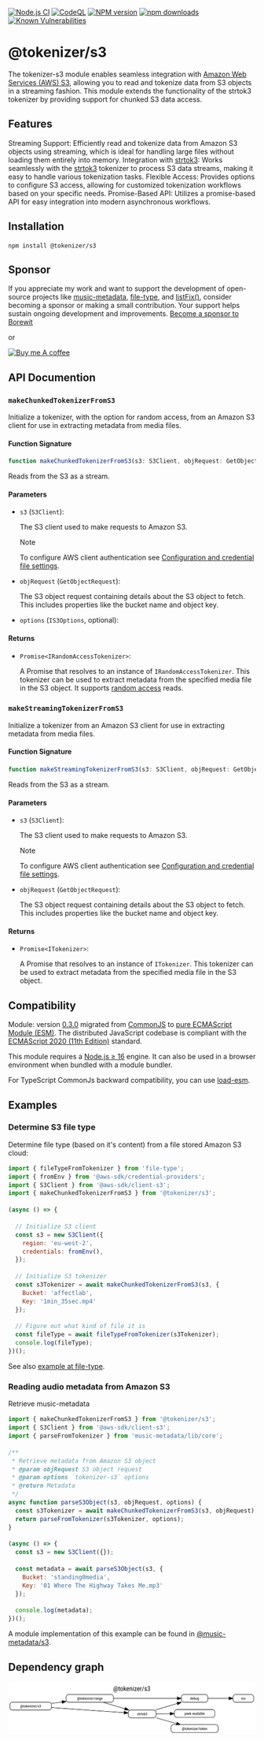 [![Node.js CI](https://github.com/Borewit/tokenizer-s3/actions/workflows/nodejs-ci.yml/badge.svg?branch=master)](https://github.com/Borewit/tokenizer-s3/actions/workflows/nodejs-ci.yml)
[![CodeQL](https://github.com/Borewit/tokenizer-s3/actions/workflows/github-code-scanning/codeql/badge.svg?branch=master)](https://github.com/Borewit/tokenizer-s3/actions/workflows/github-code-scanning/codeql)
[![NPM version](https://img.shields.io/npm/v/@tokenizer/s3.svg)](https://npmjs.org/package/@tokenizer/s3)
[![npm downloads](https://img.shields.io/npm/dm/@tokenizer/s3.svg)](https://npmcharts.com/compare/@tokenizer/s3,@tokenizer/range,streaming-http-token-reader?start=300)
[![Known Vulnerabilities](https://snyk.io/test/github/Borewit/tokenizer-s3/badge.svg?targetFile=package.json)](https://snyk.io/test/github/Borewit/tokenizer-s3?targetFile=package.json)

# @tokenizer/s3
The tokenizer-s3 module enables seamless integration with [Amazon Web Services (AWS) S3](https://docs.aws.amazon.com/AmazonS3/latest/dev/Welcome.html), allowing you to read and tokenize data from S3 objects in a streaming fashion. This module extends the functionality of the strtok3 tokenizer by providing support for chunked S3 data access.

## Features
Streaming Support: Efficiently read and tokenize data from Amazon S3 objects using streaming, which is ideal for handling large files without loading them entirely into memory.
Integration with [strtok3](https://github.com/Borewit/strtok3): Works seamlessly with the [strtok3](https://github.com/Borewit/strtok3) tokenizer to process S3 data streams, making it easy to handle various tokenization tasks.
Flexible Access: Provides options to configure S3 access, allowing for customized tokenization workflows based on your specific needs.
Promise-Based API: Utilizes a promise-based API for easy integration into modern asynchronous workflows.

## Installation

```shell
npm install @tokenizer/s3
```

## Sponsor
If you appreciate my work and want to support the development of open-source projects like [music-metadata](https://github.com/Borewit/music-metadata), [file-type](https://github.com/sindresorhus/file-type), and [listFix()](https://github.com/Borewit/listFix), consider becoming a sponsor or making a small contribution.
Your support helps sustain ongoing development and improvements.
[Become a sponsor to Borewit](https://github.com/sponsors/Borewit)

or

<a href="https://www.buymeacoffee.com/borewit" target="_blank"><img src="https://cdn.buymeacoffee.com/buttons/default-orange.png" alt="Buy me A coffee" height="41" width="174"></a>

## API Documention

### `makeChunkedTokenizerFromS3`

Initialize a tokenizer, with the option for random access, 
from an Amazon S3 client for use in extracting metadata from media files.

#### Function Signature

```ts
function makeChunkedTokenizerFromS3(s3: S3Client, objRequest: GetObjectRequest): Promise<IRandomAccessTokenizer>
```
Reads from the S3 as a stream.

#### Parameters

- `s3` (`S3Client`):

  The S3 client used to make requests to Amazon S3.
  > [!NOTE]
  > To configure AWS client authentication see [Configuration and credential file settings](https://docs.aws.amazon.com/cli/latest/userguide/cli-configure-files.html).

- `objRequest` (`GetObjectRequest`):

  The S3 object request containing details about the S3 object to fetch.
  This includes properties like the bucket name and object key.

- `options` (`IS3Options`, optional):

#### Returns

- `Promise<IRandomAccessTokenizer>`:

  A Promise that resolves to an instance of `IRandomAccessTokenizer`.
  This tokenizer can be used to extract metadata from the specified media file in the S3 object.
  It supports [random access](https://en.wikipedia.org/wiki/Random_access) reads. 

### `makeStreamingTokenizerFromS3`

Initialize a tokenizer from an Amazon S3 client for use in extracting metadata from media files.

#### Function Signature

```ts
function makeStreamingTokenizerFromS3(s3: S3Client, objRequest: GetObjectRequest): Promise<ITokenizer>
```
Reads from the S3 as a stream.

#### Parameters

- `s3` (`S3Client`):
  
  The S3 client used to make requests to Amazon S3.
  > [!NOTE] 
  > To configure AWS client authentication see [Configuration and credential file settings](https://docs.aws.amazon.com/cli/latest/userguide/cli-configure-files.html).
 
- `objRequest` (`GetObjectRequest`):
  
  The S3 object request containing details about the S3 object to fetch.
  This includes properties like the bucket name and object key.

#### Returns
 
- `Promise<ITokenizer>`:
 
  A Promise that resolves to an instance of `ITokenizer`.
  This tokenizer can be used to extract metadata from the specified media file in the S3 object.

## Compatibility

Module: version [0.3.0](https://github.com/Borewit/tokenizer-s3/releases/tag/v0.3.0) migrated from [CommonJS](https://en.wikipedia.org/wiki/CommonJS) to [pure ECMAScript Module (ESM)](https://gist.github.com/sindresorhus/a39789f98801d908bbc7ff3ecc99d99c).
The distributed JavaScript codebase is compliant with the [ECMAScript 2020 (11th Edition)](https://en.wikipedia.org/wiki/ECMAScript_version_history#11th_Edition_%E2%80%93_ECMAScript_2020) standard.

This module requires a [Node.js ≥ 16](https://nodejs.org/en/about/previous-releases) engine.
It can also be used in a browser environment when bundled with a module bundler.

For TypeScript CommonJs backward compatibility, you can use [load-esm](https://github.com/Borewit/load-esm).

## Examples

### Determine S3 file type

Determine file type (based on it's content) from a file stored Amazon S3 cloud:
```js
import { fileTypeFromTokenizer } from 'file-type';
import { fromEnv } from '@aws-sdk/credential-providers';
import { S3Client } from '@aws-sdk/client-s3';
import { makeChunkedTokenizerFromS3 } from '@tokenizer/s3';

(async () => {

  // Initialize S3 client
  const s3 = new S3Client({
    region: 'eu-west-2',
    credentials: fromEnv(),
  });

  // Initialize S3 tokenizer
  const s3Tokenizer = await makeChunkedTokenizerFromS3(s3, {
    Bucket: 'affectlab',
    Key: '1min_35sec.mp4'
  });

  // Figure out what kind of file it is
  const fileType = await fileTypeFromTokenizer(s3Tokenizer);
  console.log(fileType);
})();
```

See also [example at file-type](https://github.com/sindresorhus/file-type#filetypefromtokenizertokenizer).

### Reading audio metadata from Amazon S3 

Retrieve music-metadata 
```js
import { makeChunkedTokenizerFromS3 } from '@tokenizer/s3';
import { S3Client } from '@aws-sdk/client-s3';
import { parseFromTokenizer } from 'music-metadata/lib/core';

/**
 * Retrieve metadata from Amazon S3 object
 * @param objRequest S3 object request
 * @param options `tokenizer-s3` options
 * @return Metadata
 */
async function parseS3Object(s3, objRequest, options) {
  const s3Tokenizer = await makeChunkedTokenizerFromS3(s3, objRequest);
  return parseFromTokenizer(s3Tokenizer, options);
}

(async () => {
  const s3 = new S3Client({});

  const metadata = await parseS3Object(s3, {
    Bucket: 'standing0media',
    Key: '01 Where The Highway Takes Me.mp3'
  });

  console.log(metadata);
})();
```

A module implementation of this example can be found in [@music-metadata/s3](https://github.com/Borewit/music-metadata-s3).

## Dependency graph

![dependency graph](doc/dependency.svg)
